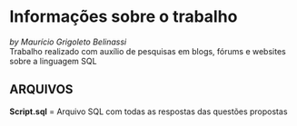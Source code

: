 # Informações sobre o trabalho   
_by Maurício Grigoleto Belinassi_  
Trabalho realizado com auxílio de pesquisas em blogs, fórums e websites sobre a linguagem SQL


## ARQUIVOS  <br/>
**Script.sql** = Arquivo SQL com todas as respostas das questões propostas
